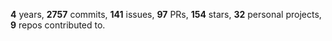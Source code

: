**4** years, **2757** commits, **141** issues, **97** PRs, **154** stars, **32** personal projects, **9** repos contributed to.
